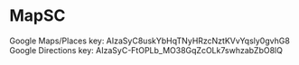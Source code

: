 # MapSC

Google Maps/Places key: AIzaSyC8uskYbHqTNyHRzcNztKVvYqsly0gvhG8
Google Directions key: AIzaSyC-FtOPLb_MO38GqZcOLk7swhzabZbO8lQ
